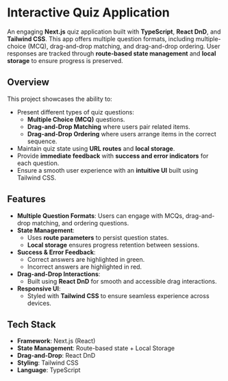 # Interactive Quiz Application

An engaging **Next.js** quiz application built with **TypeScript**, **React DnD**, and **Tailwind CSS**. This app offers multiple question formats, including multiple-choice (MCQ), drag-and-drop matching, and drag-and-drop ordering. User responses are tracked through **route-based state management** and **local storage** to ensure progress is preserved.

## Overview

This project showcases the ability to:

- Present different types of quiz questions:
  - **Multiple Choice (MCQ)** questions.
  - **Drag-and-Drop Matching** where users pair related items.
  - **Drag-and-Drop Ordering** where users arrange items in the correct sequence.
- Maintain quiz state using **URL routes** and **local storage**.
- Provide **immediate feedback** with **success and error indicators** for each question.
- Ensure a smooth user experience with an **intuitive UI** built using Tailwind CSS.

## Features

- **Multiple Question Formats**: Users can engage with MCQs, drag-and-drop matching, and ordering questions.
- **State Management**:
  - Uses **route parameters** to persist question states.
  - **Local storage** ensures progress retention between sessions.
- **Success & Error Feedback**:
  - Correct answers are highlighted in green.
  - Incorrect answers are highlighted in red.
- **Drag-and-Drop Interactions**:
  - Built using **React DnD** for smooth and accessible drag interactions.
- **Responsive UI**:
  - Styled with **Tailwind CSS** to ensure seamless experience across devices.

## Tech Stack

- **Framework**: Next.js (React)
- **State Management**: Route-based state + Local Storage
- **Drag-and-Drop**: React DnD
- **Styling**: Tailwind CSS
- **Language**: TypeScript
